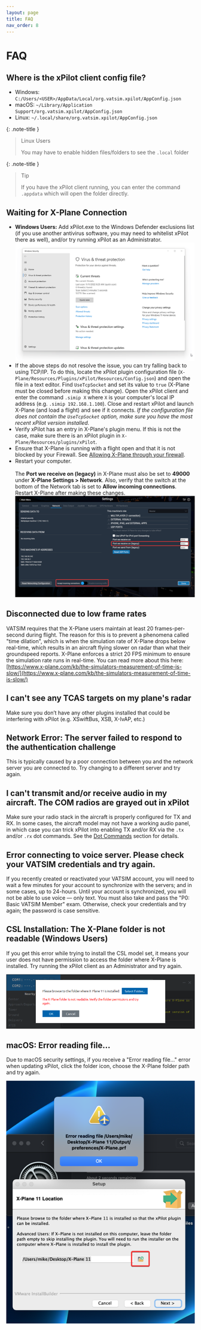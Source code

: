 ```yaml
---
layout: page
title: FAQ
nav_order: 8
---
```


# FAQ

## Where is the xPilot client config file?
* Windows: `C:/Users/<USER>/AppData/Local/org.vatsim.xpilot/AppConfig.json`
* macOS: `~/Library/Application Support/org.vatsim.xpilot/AppConfig.json`
* Linux: `~/.local/share/org.vatsim.xpilot/AppConfig.json`

{: .note-title }
> Linux Users
>
> You may have to enable hidden files/folders to see the `.local` folder

{: .note-title }
> Tip
>
>  If you have the xPilot client running, you can enter the command `.appdata` which will open the folder directly.

## Waiting for X-Plane Connection
* <strong>Windows Users:</strong> Add xPilot.exe to the Windows Defender exclusions list (if you use another antivirus software, you may need to whitelist xPilot there as well), and/or try running xPilot as an Administrator.
![Windows Defender Exclusion](/assets/images/WindowsDefenderExclusion.gif)<br/>
* If the above steps do not resolve the issue, you can try falling back to using TCP/IP. To do this, locate the xPilot plugin configuration file (`X-Plane/Resources/Plugins/xPilot/Resources/Config.json`) and open the file in a text editor. Find `UseTcpSocket` and set its value to `true` (X-Plane must be closed before making this change). Open the xPilot client and enter the command `.simip X` where `X` is your computer's local IP address (e.g. `.simip 192.168.1.100`). Close and restart xPilot and launch X-Plane (and load a flight) and see if it connects. _If the configuration file does not contain the `UseTcpSocket` option, make sure you have the most recent xPilot version installed._
* Verify xPilot has an entry in X-Plane's plugin menu. If this is not the case, make sure there is an xPilot plugin in `X-Plane/Resources/plugins/xPilot`.
* Ensure that X-Plane is running with a flight open and that it is not blocked by your Firewall. See [Allowing X-Plane through your firewall](https://www.x-plane.com/kb/allowing-x-plane-through-your-firewall/).
* Restart your computer.<br/><br/>
The **Port we receive on (legacy)** in X-Plane must also be set to **49000** under **X-Plane Settings > Network**. Also, verify that the switch at the bottom of the Network tab is set to **Allow incoming connections**. Restart X-Plane after making these changes.![X-Plane Network Settings](/assets/images/XplaneNetworkSettings.png)

## Disconnected due to low frame rates
VATSIM requires that the X-Plane users maintain at least 20 frames-per-second during flight. The reason for this is to prevent a phenomena called "time dilation", which is when the simulation rate of X-Plane drops below real-time, which results in an aircraft flying slower on radar than what their groundspeed reports. X-Plane enforces a strict 20 FPS minimum to ensure the simulation rate runs in real-time. You can read more about this here: [https://www.x-plane.com/kb/the-simulators-measurement-of-time-is-slow/](https://www.x-plane.com/kb/the-simulators-measurement-of-time-is-slow/)

## I can't see any TCAS targets on my plane's radar
Make sure you don’t have any other plugins installed that could be interfering with xPilot (e.g. XSwiftBus, XSB, X-IvAP, etc.)

## Network Error: The server failed to respond to the authentication challenge
This is typically caused by a poor connection between you and the network server you are connected to. Try changing to a different server and try again.

## I can't transmit and/or receive audio in my aircraft. The COM radios are grayed out in xPilot
Make sure your radio stack in the aircraft is properly configured for TX and RX. In some cases, the aircraft model may not have a working audio panel, in which case you can trick xPilot into enabling TX and/or RX via the `.tx` and/or `.rx` dot commands. See the [Dot Commands](/docs/client/dot-commands.html) section for details.

## Error connecting to voice server. Please check your VATSIM credentials and try again.
If you recently created or reactivated your VATSIM account, you will need to wait a few minutes for your account to synchronize with the servers; and in some cases, up to 24-hours. Until your account is synchronized, you will not be able to use voice &mdash; only text. You must also take and pass the "P0: Basic VATSIM Member" exam. Otherwise, check your credentials and try again; the password is case sensitive.

## CSL Installation: The X-Plane folder is not readable (Windows Users)
If you get this error while trying to install the CSL model set, it means your user does not have permission to access the folder where X-Plane is installed. Try running the xPilot client as an Administrator and try again.

![X-Plane folder is not readable](/assets/images/XplaneFolderNotReadable.png)

## macOS: Error reading file...
Due to macOS security settings, if you receive a "Error reading file..." error when updating xPilot, click the folder icon, choose the X-Plane folder path and try again.

![Error Reading File](/assets/images/MacOSErrorReadingFile.png)